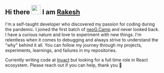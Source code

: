 ## Hi there <img src="https://raw.githubusercontent.com/iampavangandhi/iampavangandhi/master/gifs/Hi.gif" width="30px">  I am [Rakesh](https://www.rakeshh.website/)


I'm a self-taught developer who discovered my passion for coding during the pandemic. I joined the first batch of [neoG.Camp](https://neog.camp/) and never looked back. I have a curious nature and love to experiment with new things. I'm relentless when it comes to debugging and always strive to understand the "why" behind it all. You can follow my journey through my projects, experiments, learnings, and failures in my repositories.

Currently writing code at [Invact](https://Invact.com) but looking for a full time role in React ecosystem. Please reach out if you can help, thank you 🙏






<!-- <details>
  <summary>My github stats</summary>
  &nbsp;&nbsp;&nbsp;&nbsp;<img src="https://github-readme-stats.vercel.app/api?username=ra-kesh">
</details>  
 -->





<!--
**ra-kesh/ra-kesh** is a ✨ _special_ ✨ repository because its `README.md` (this file) appears on your GitHub profile.

Here are some ideas to get you started:

- 🔭 I’m currently working on ...
- 🌱 I’m currently learning ...
- 👯 I’m looking to collaborate on ...
- 🤔 I’m looking for help with ...
- 💬 Ask me about ...
- 📫 How to reach me: ...
- 😄 Pronouns: ...
- ⚡ Fun fact: ...
-->
